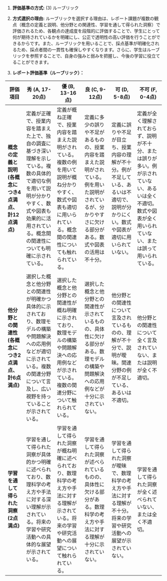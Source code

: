 1. **評価基準の方式:** (3) ルーブリック

2. **方式選択の理由:** ルーブリックを選択する理由は、レポート課題が複数の観点（概念の定義と説明、他分野との関連性、学習を通して得られた洞察）で評価されるため、各観点の達成度を段階的に評価することで、学生にとって何が期待されているかを明確にし、公正で透明性の高い評価を行うことができるからです。また、ルーブリックを用いることで、採点基準が明確化されるため、採点者間の一貫性も確保しやすくなります。さらに、学生はルーブリックを参照することで、自身の強みと弱みを把握し、今後の学習に役立てることができます。

3. **レポート評価基準（ルーブリック）：**

| 評価項目 | 秀 (A, 17-20点) | 優 (B, 13-16点) | 良 (C, 9-12点) | 可 (D, 5-8点) | 不可 (F, 0-4点) |
|---|---|---|---|---|---|
| **概念の定義と説明 (各概念につき4点満点、計12点満点)** |  定義が正確で、授業内容を踏まえた上で、独自の調査に基づき深い理解を示している。複数の具体的で適切な例を用いて説明が分かりやすく、数式や図表も効果的に活用されている。概念間の関連性についても明確に示されている。 | 定義が概ね正確で、授業内容を踏まえた説明がされている。複数の例を用いて説明が概ね分かりやすく、数式や図表も適切に用いられている。概念間の関連性についても触れられている。 | 定義に多少の誤りや不足があるものの、授業内容を踏まえた説明がされている。例を用いた説明がされているが、分かりやすさに欠ける部分がある。数式や図表の活用は不十分。 | 定義に誤りや不足が目立ち、授業内容の理解が不十分。例が不足している、あるいは不適切で、説明が分かりにくい。数式や図表が適切に用いられていない。 | 定義が全く理解されておらず、説明が不十分、または誤りが多い。例が示されていない、あるいは全く不適切。数式や図表が全く用いられていない、または誤って用いられている。 |
| **他分野との関連性 (各概念につき2点満点、計6点満点)** | 選択した概念と他分野との関連性が明確かつ具体的に示されており、数理モデルの構築や問題解決への応用例などが適切に示されている。複数の関連分野について言及し、広い視野を持っていることが示されている。 | 選択した概念と他分野との関連性が概ね明確に示されており、数理モデルの構築や問題解決への応用例などが示されている。複数の関連分野について触れられている。 | 選択した概念と他分野との関連性が示されているものの、具体性に欠ける部分がある。数理モデルの構築や問題解決への応用例などが十分に示されていない。 | 他分野との関連性について言及されているものの、理解が不十分で、説明が曖昧。関連分野の例が不足している、あるいは不適切。 | 他分野との関連性について全く言及されていない、または説明が全く不適切。 |
| **学習を通して得られた洞察 (2点満点)** |  学習を通して得られた洞察が具体的かつ明確に述べられており、数理科学の考え方や手法に対する深い理解が示されている。将来の学習や研究活動への具体的な展望が示されている。 | 学習を通して得られた洞察が概ね明確に述べられており、数理科学の考え方や手法に対する理解が示されている。将来の学習や研究活動への展望について触れられている。 | 学習を通して得られた洞察が述べられているものの、具体性に欠ける部分がある。数理科学の考え方や手法に対する理解が十分に示されていない。 | 学習を通して得られた洞察が曖昧で、数理科学の考え方や手法に対する理解が不十分。将来の学習や研究活動への展望が示されていない。 | 学習を通して得られた洞察が全く述べられていない、または全く不適切。 |
